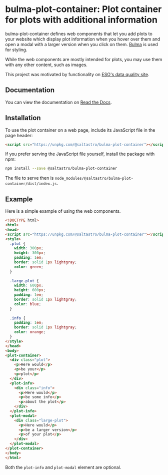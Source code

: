 # bulma-plot-container: Plot container for plots with additional information

bulma-plot-container defines web components that let you add plots to your website which display plot information when you hover over them and open a modal with a larger version when you click on them. [Bulma](https://bulma.io) is used for styling.

While the web components are mostly intended for plots, you may use them with any other content, such as images.

This project was motivated by functionality on [ESO's data quality site](http://www.eso.org/observing/dfo/quality/).

## Documentation

You can view the documentation on [Read the Docs](https://bulma-plot-container.readthedocs.io/en/latest/).

## Installation

To use the plot container on a web page, include its JavaScript file in the page header:

```html
<script src="https://unpkg.com/@saltastro/bulma-plot-container"></script>
```

If you prefer serving the JavaScript file yourself, install the package with npm:

```bash
npm install --save @saltastro/bulma-plot-container
```

The file to serve then is `node_modules/@saltastro/bulma-plot-container/dist/index.js`.

## Example

Here is a simple example of using the web components.

```html
<!DOCTYPE html>
<html>
<head>
<script src="https://unpkg.com/@saltastro/bulma-plot-container"></script>
<style>
  .plot {
    width: 300px;
    height: 300px;
    padding: 1em;
    border: solid 1px lightgray;
    color: green;
  }
  
  .large-plot {
    width: 600px;
    height: 600px;
    padding: 1em;
    border: solid 1px lightgray;
    color: blue;
  }
  
  .info {
    padding: 1em;
    border: solid 1px lightgray;
    color: orange;
  }
</style>
</head>
<body>
<plot-container>
  <div class="plot">
    <p>Here would</p>
    <p>be your</p>
    <p>plot</p>
  </div>
  <plot-info>
    <div class="info">
      <p>Here would</p>
      <p>be some info</p>
      <p>about the plot</p>
    </div>
  </plot-info>
  <plot-modal>
    <div class="large-plot">
      <p>Here would</p>
      <p>be a larger version</p>
      <p>of your plot</p>
    </div>
  </plot-modal>
</plot-container>
</body>
</html>
```

Both the `plot-info` and `plot-modal` element are optional.
